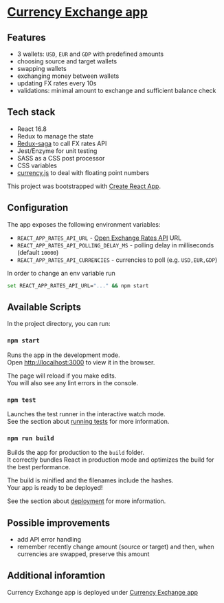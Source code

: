 # [Currency Exchange app](http://ikoshkarev-exchange.s3-website.eu-west-2.amazonaws.com)

## Features

- 3 wallets: `USD`, `EUR` and `GDP` with predefined amounts
- choosing source and target wallets
- swapping wallets
- exchanging money between wallets
- updating FX rates every 10s
- validations: minimal amount to exchange and sufficient balance check

## Tech stack

- React 16.8
- Redux to manage the state
- [Redux-saga](https://github.com/redux-saga/redux-saga) to call FX rates API
- Jest/Enzyme for unit testing
- SASS as a CSS post processor
- CSS variables
- [currency.js](https://currency.js.org/) to deal with floating point numbers

This project was bootstrapped with [Create React App](https://github.com/facebook/create-react-app).

## Configuration

The app exposes the following environment variables:

- `REACT_APP_RATES_API_URL` - [Open Exchange Rates API](https://docs.openexchangerates.org/docs/api-introduction) URL
- `REACT_APP_RATES_API_POLLING_DELAY_MS` - polling delay in milliseconds (default `10000`)
- `REACT_APP_RATES_API_CURRENCIES` - currencies to poll (e.g. `USD,EUR,GDP`)

In order to change an env variable run

```bash
set REACT_APP_RATES_API_URL="..." && npm start
```

## Available Scripts

In the project directory, you can run:

### `npm start`

Runs the app in the development mode.<br>
Open [http://localhost:3000](http://localhost:3000) to view it in the browser.

The page will reload if you make edits.<br>
You will also see any lint errors in the console.

### `npm test`

Launches the test runner in the interactive watch mode.<br>
See the section about [running tests](https://facebook.github.io/create-react-app/docs/running-tests) for more information.

### `npm run build`

Builds the app for production to the `build` folder.<br>
It correctly bundles React in production mode and optimizes the build for the best performance.

The build is minified and the filenames include the hashes.<br>
Your app is ready to be deployed!

See the section about [deployment](https://facebook.github.io/create-react-app/docs/deployment) for more information.

## Possible improvements

- add API error handling
- remember recently change amount (source or target) and then, when currencies are swapped, preserve this amount

## Additional inforamtion

Currency Exchange app is deployed under [Currency Exchange app](http://ikoshkarev-exchange.s3-website.eu-west-2.amazonaws.com)
